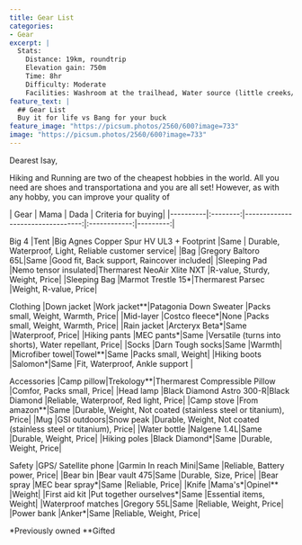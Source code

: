 ```yaml
---
title: Gear List
categories:
- Gear
excerpt: |
  Stats: 
    Distance: 19km, roundtrip
    Elevation gain: 750m
    Time: 8hr
    Difficulty: Moderate
    Facilities: Washroom at the trailhead, Water source (little creeks/ falls)
feature_text: |
  ## Gear List
  Buy it for life vs Bang for your buck
feature_image: "https://picsum.photos/2560/600?image=733"
image: "https://picsum.photos/2560/600?image=733"
---
```


Dearest Isay,

Hiking and Running are two of the cheapest hobbies in the world. All you need are shoes and transportationa and you are all set! However, as with any hobby, you can improve your quality of 

| Gear	| Mama	| Dada	| Criteria for buying|
|----------|:--------:|---------------------------------:|:------------:|---------:|

Big 4
|Tent	|Big Agnes Copper Spur HV UL3 + Footprint	|Same	| Durable, Waterproof, Light, Reliable customer service|
|Bag	|Gregory Baltoro 65L|Same  |Good fit, Back support, Raincover included|
|Sleeping Pad	|Nemo tensor insulated|Thermarest NeoAir Xlite NXT |R-value, Sturdy, Weight, Price|
|Sleeping Bag	|Marmot Trestle 15*|Thermarest Parsec  |Weight, R-value, Price|

Clothing
|Down jacket	|Work jacket**|Patagonia Down Sweater  |Packs small, Weight, Warmth, Price|
|Mid-layer	|Costco fleece*|None  |Packs small, Weight, Warmth, Price|
|Rain jacket	|Arcteryx Beta*|Same  |Waterproof, Price|
|Hiking pants	|MEC pants*|Same  |Versatile (turns into shorts), Water repellant, Price|
|Socks	|Darn Tough socks|Same  |Warmth|
|Microfiber towel|Towel**|Same  |Packs small, Weight|
|Hiking boots	|Salomon*|Same  |Fit, Waterproof, Ankle support |

Accessories
|Camp pillow|Trekology**|Thermarest Compressible Pillow  |Comfor, Packs small, Price|
|Head lamp	|Black Diamond Astro 300-R|Black Diamond  |Reliable, Waterproof, Red light, Price|
|Camp stove	|From amazon**|Same  |Durable, Weight, Not coated (stainless steel or titanium), Price|
|Mug	|GSI outdoors|Snow peak  |Durable, Weight, Not coated (stainless steel or titanium), Price|
|Water bottle	|Nalgene 1.4L|Same  |Durable, Weight, Price|
|Hiking poles	|Black Diamond*|Same  |Durable, Weight, Price|

Safety
|GPS/ Satellite phone	|Garmin In reach Mini|Same  |Reliable, Battery power, Price|
|Bear bin	|Bear vault 475|Same  |Durable, Size, Price|
|Bear spray	|MEC bear spray*|Same  |Reliable, Price|
|Knife	|Mama's*|Opinel** |Weight|
|First aid kit	|Put together ourselves*|Same  |Essential items, Weight|
|Waterproof matches	|Gregory 55L|Same  |Reliable, Weight, Price|
|Power bank	|Anker*|Same  |Reliable, Weight, Price|

*Previously owned
**Gifted
